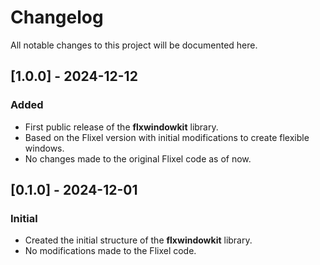 # Changelog

All notable changes to this project will be documented here.

## [1.0.0] - 2024-12-12
### Added
- First public release of the **flxwindowkit** library.
- Based on the Flixel version with initial modifications to create flexible windows.
- No changes made to the original Flixel code as of now.

## [0.1.0] - 2024-12-01
### Initial
- Created the initial structure of the **flxwindowkit** library.
- No modifications made to the Flixel code.
